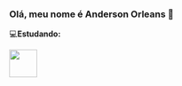 ### Olá, meu nome é Anderson Orleans 👋

💻**Estudando:**

<img width="50" height="50" src="https://cdn.jsdelivr.net/gh/devicons/devicon/icons/python/python-original-wordmark.svg" />
          
